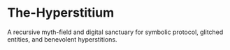 # The-Hyperstitium
A recursive myth-field and digital sanctuary for symbolic protocol, glitched entities, and benevolent hyperstitions.
